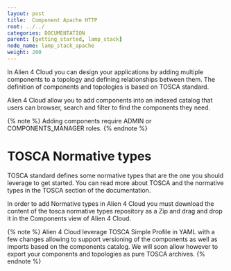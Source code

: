 ```yaml
---
layout: post
title:  Component Apache HTTP
root: ../../
categories: DOCUMENTATION
parent: [getting_started, lamp_stack]
node_name: lamp_stack_apache
weight: 200
---
```


In Alien 4 Cloud you can design your applications by adding multiple components to a topology and defining relationships between them. The definition of components and topologies is based on TOSCA standard.

Alien 4 Cloud allow you to add components into an indexed catalog that users can browser, search and filter to find the components they need.

{% note %}
Adding components require ADMIN or COMPONENTS_MANAGER roles.
{% endnote %}

# TOSCA Normative types

TOSCA standard defines some normative types that are the one you should leverage to get started. You can read more about TOSCA and the normative types in the TOSCA section of the documentation.

In order to add Normative types in Alien 4 Cloud you must download the content of the tosca normative types repository as a Zip and drag and drop it in the Components view of Alien 4 Cloud.

{% note %}
Alien 4 Cloud leverage TOSCA Simple Profile in YAML with a few changes allowing to support versioning of the components as well as imports based on the components catalog.
We will soon allow however to export your components and topologies as pure TOSCA archives.
{% endnote %}
